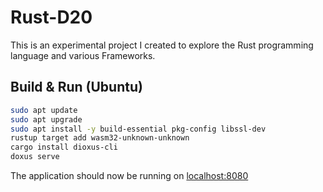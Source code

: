 # Rust-D20

This is an experimental project I created to explore the Rust programming language and various Frameworks.

## Build & Run (Ubuntu)

```sh
sudo apt update
sudo apt upgrade
sudo apt install -y build-essential pkg-config libssl-dev
rustup target add wasm32-unknown-unknown
cargo install dioxus-cli
doxus serve
```

The application should now be running on [localhost:8080](http://localhost:8080)
